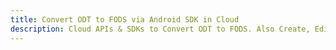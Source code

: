 ---title: Convert ODT to FODS via Android SDK in Clouddescription: Cloud APIs & SDKs to Convert ODT to FODS. Also Create, Edit & Render Microsoft Word & OpenOffice documents in the Cloud.---
